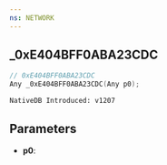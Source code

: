 ```yaml
---
ns: NETWORK
---
```

## _0xE404BFF0ABA23CDC

```c
// 0xE404BFF0ABA23CDC
Any _0xE404BFF0ABA23CDC(Any p0);
```

```
NativeDB Introduced: v1207
```

## Parameters
* **p0**:

